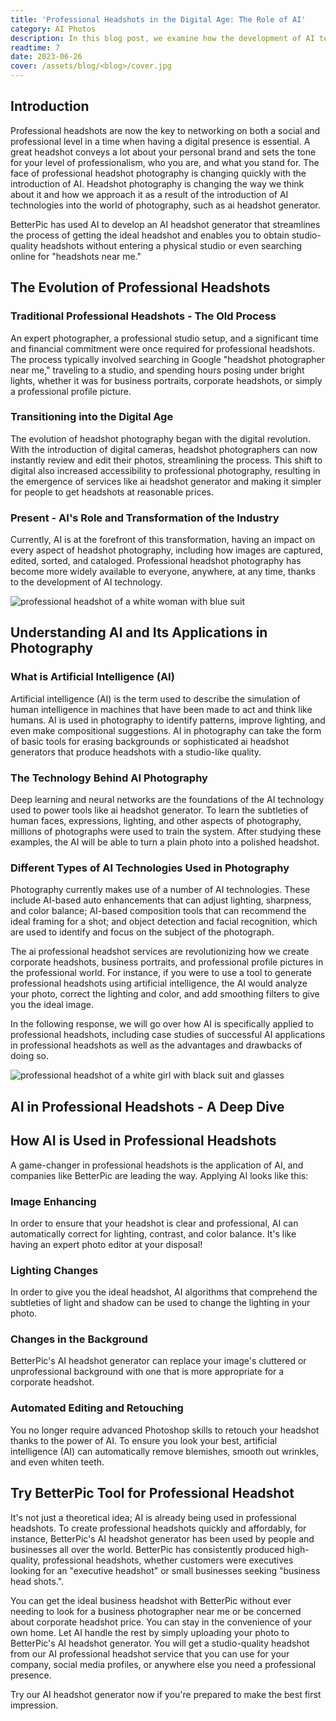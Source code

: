 ```yaml
---
title: 'Professional Headshots in the Digital Age: The Role of AI'
category: AI Photos
description: In this blog post, we examine how the development of AI technologies is altering the field of professional headshots. In order to get things started, let's discuss the value of expert headshots in the modern digital age and how they communicate professionalism and personal branding.
readtime: 7
date: 2023-06-26
cover: /assets/blog/<blog>/cover.jpg
---
```

## Introduction
Professional headshots are now the key to networking on both a social and professional level in a time when having a digital presence is essential. A great headshot conveys a lot about your personal brand and sets the tone for your level of professionalism, who you are, and what you stand for. The face of professional headshot photography is changing quickly with the introduction of AI. Headshot photography is changing the way we think about it and how we approach it as a result of the introduction of AI technologies into the world of photography, such as ai headshot generator.

BetterPic has used AI to develop an AI headshot generator that streamlines the process of getting the ideal headshot and enables you to obtain studio-quality headshots without entering a physical studio or even searching online for "headshots near me."

## The Evolution of Professional Headshots

### Traditional Professional Headshots - The Old Process
An expert photographer, a professional studio setup, and a significant time and financial commitment were once required for professional headshots. The process typically involved searching in Google "headshot photographer near me," traveling to a studio, and spending hours posing under bright lights, whether it was for business portraits, corporate headshots, or simply a professional profile picture.

### Transitioning into the Digital Age
The evolution of headshot photography began with the digital revolution. With the introduction of digital cameras, headshot photographers can now instantly review and edit their photos, streamlining the process. This shift to digital also increased accessibility to professional photography, resulting in the emergence of services like ai headshot generator and making it simpler for people to get headshots at reasonable prices.

### Present - AI's Role and Transformation of the Industry
Currently, AI is at the forefront of this transformation, having an impact on every aspect of headshot photography, including how images are captured, edited, sorted, and cataloged. Professional headshot photography has become more widely available to everyone, anywhere, at any time, thanks to the development of AI technology.

![professional headshot of a white woman with blue suit](https://www.betterpic.io/_vercel/image?url=/assets/blog/media/model-examples-1/betterpic-generated-headshot-1.jpg&w=768&q=70)

## Understanding AI and Its Applications in Photography

### What is Artificial Intelligence (AI)
Artificial intelligence (AI) is the term used to describe the simulation of human intelligence in machines that have been made to act and think like humans. AI is used in photography to identify patterns, improve lighting, and even make compositional suggestions. AI in photography can take the form of basic tools for erasing backgrounds or sophisticated ai headshot generators that produce headshots with a studio-like quality.

### The Technology Behind AI Photography
Deep learning and neural networks are the foundations of the AI technology used to power tools like ai headshot generator. To learn the subtleties of human faces, expressions, lighting, and other aspects of photography, millions of photographs were used to train the system. After studying these examples, the AI will be able to turn a plain photo into a polished headshot.

### Different Types of AI Technologies Used in Photography
Photography currently makes use of a number of AI technologies. These include AI-based auto enhancements that can adjust lighting, sharpness, and color balance; AI-based composition tools that can recommend the ideal framing for a shot; and object detection and facial recognition, which are used to identify and focus on the subject of the photograph.

The ai professional headshot services are revolutionizing how we create corporate headshots, business portraits, and professional profile pictures in the professional world. For instance, if you were to use a tool to generate professional headshots using artificial intelligence, the AI would analyze your photo, correct the lighting and color, and add smoothing filters to give you the ideal image.

In the following response, we will go over how AI is specifically applied to professional headshots, including case studies of successful AI applications in professional headshots as well as the advantages and drawbacks of doing so.

![professional headshot of a white girl with black suit and glasses](https://www.betterpic.io/_vercel/image?url=/assets/blog/media/type1/headshot_10.jpg&w=768&q=70)

## AI in Professional Headshots - A Deep Dive

## How AI is Used in Professional Headshots
A game-changer in professional headshots is the application of AI, and companies like BetterPic are leading the way. Applying AI looks like this:

### Image Enhancing
In order to ensure that your headshot is clear and professional, AI can automatically correct for lighting, contrast, and color balance. It's like having an expert photo editor at your disposal!

### Lighting Changes
In order to give you the ideal headshot, AI algorithms that comprehend the subtleties of light and shadow can be used to change the lighting in your photo.

### Changes in the Background
BetterPic's AI headshot generator can replace your image's cluttered or unprofessional background with one that is more appropriate for a corporate headshot.

### Automated Editing and Retouching
You no longer require advanced Photoshop skills to retouch your headshot thanks to the power of AI. To ensure you look your best, artificial intelligence (AI) can automatically remove blemishes, smooth out wrinkles, and even whiten teeth.

## Try BetterPic Tool for Professional Headshot
It's not just a theoretical idea; AI is already being used in professional headshots. To create professional headshots quickly and affordably, for instance, BetterPic's AI headshot generator has been used by people and businesses all over the world. BetterPic has consistently produced high-quality, professional headshots, whether customers were executives looking for an "executive headshot" or small businesses seeking "business head shots.".

You can get the ideal business headshot with BetterPic without ever needing to look for a business photographer near me or be concerned about corporate headshot price. You can stay in the convenience of your own home. Let AI handle the rest by simply uploading your photo to BetterPic's AI headshot generator. You will get a studio-quality headshot from our AI professional headshot service that you can use for your company, social media profiles, or anywhere else you need a professional presence.

Try our AI headshot generator now if you're prepared to make the best first impression.

